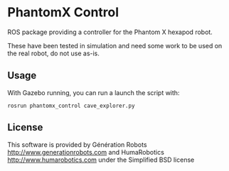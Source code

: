 # PhantomX Control 

ROS package providing a controller for the Phantom X hexapod robot.

These have been tested in simulation and need some work to be used on the real robot, do not use as-is.

## Usage

With Gazebo running, you can run a launch the script with:

    rosrun phantomx_control cave_explorer.py

## License

This software is provided by Génération Robots http://www.generationrobots.com and HumaRobotics http://www.humarobotics.com under the Simplified BSD license
